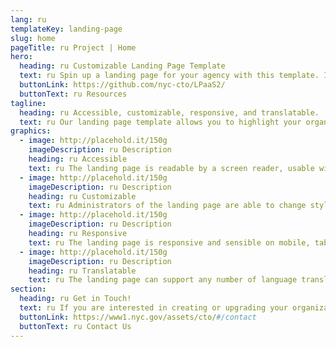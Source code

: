 ```yaml
---
lang: ru
templateKey: landing-page
slug: home
pageTitle: ru Project | Home
hero:
  heading: ru Customizable Landing Page Template 
  text: ru Spin up a landing page for your agency with this template. It includes all of the resources that you need to have a secure, appealing, and sustainable landing page.
  buttonLink: https://github.com/nyc-cto/LPaaS2/
  buttonText: ru Resources
tagline:
  heading: ru Accessible, customizable, responsive, and translatable.
  text: ru Our landing page template allows you to highlight your organization or agency by making it convenient to spin up a landing page of your own. Agencies can edit the template to include useful content and customize it to highlight your work. The landing page template has key accessibility features, including readability by a screen reader, and the content can be translated into different languages. The page is also responsive on mobile, tablet, and desktop platforms.
graphics:
  - image: http://placehold.it/150g
    imageDescription: ru Description
    heading: ru Accessible
    text: ru The landing page is readable by a screen reader, usable with a keyboard, and has been tested for several additional accessibility features.
  - image: http://placehold.it/150g
    imageDescription: ru Description
    heading: ru Customizable
    text: ru Administrators of the landing page are able to change styling and theming features on the page, as well as edit any necessary content. 
  - image: http://placehold.it/150g
    imageDescription: ru Description
    heading: ru Responsive
    text: ru The landing page is responsive and sensible on mobile, tablet, and desktop platforms. 
  - image: http://placehold.it/150g
    imageDescription: ru Description
    heading: ru Translatable
    text: ru The landing page can support any number of language translations, including right-to-left languages. 
section:
  heading: ru Get in Touch!
  text: ru If you are interested in creating or upgrading your organization’s landing page, this landing page template is a great start. For information on how to get started, feel free to contact us.
  buttonLink: https://www1.nyc.gov/assets/cto/#/contact
  buttonText: ru Contact Us
---
```

